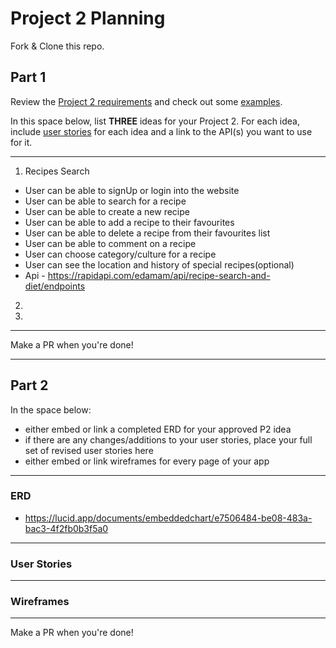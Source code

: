 # Project 2 Planning

Fork & Clone this repo.

## Part 1

Review the [Project 2 requirements](https://tmdarneille.gitbook.io/seirfx/11-projects/project-2#project-feedback-evaluation) and check out some [examples](https://tmdarneille.gitbook.io/seirfx/11-projects/past-projects/project2).

In this space below, list **THREE** ideas for your Project 2. For each idea, include [user stories](https://revelry.co/user-stories-that-dont-suck/) for each idea and a link to the API(s) you want to use for it.

--------------------------------------------------------
1. Recipes Search
- User can be able to signUp or login into the website
- User can be able to search for a recipe 
- User can be able to create a new recipe
- User can be able to add a recipe to their favourites 
- User can be able to delete a recipe from their favourites list 
- User can be able to comment on a recipe
- User can choose category/culture for a recipe
- User can see the location and history of special recipes(optional)
- Api - https://rapidapi.com/edamam/api/recipe-search-and-diet/endpoints
2. 
3.
---------------------------------------------------------

Make a PR when you're done!

---

## Part 2

In the space below:
* either embed or link a completed ERD for your approved P2 idea
* if there are any changes/additions to your user stories, place your full set of revised user stories here
* either embed or link wireframes for every page of your app

----------------------------------------------------------
### ERD
- https://lucid.app/documents/embeddedchart/e7506484-be08-483a-bac3-4f2fb0b3f5a0
----------------------------------------------------------
### User Stories

----------------------------------------------------------
### Wireframes

----------------------------------------------------------

Make a PR when you're done!
